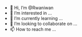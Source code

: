 - 👋 Hi, I’m @Rwaniwan
- 👀 I’m interested in ...
- 🌱 I’m currently learning ...
- 💞️ I’m looking to collaborate on ...
- 📫 How to reach me ...

<!---
Rwaniwan/Rwaniwan is a ✨ special ✨ repository because its `README.md` (this file) appears on your GitHub profile.
You can click the Preview link to take a look at your changes.
--->
